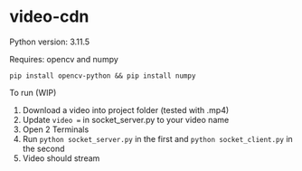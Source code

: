 # video-cdn

Python version: 3.11.5

Requires: opencv and numpy

```
pip install opencv-python && pip install numpy
```

To run (WIP)
1. Download a video into project folder (tested with .mp4)
2. Update `video =` in socket_server.py to your video name
3. Open 2 Terminals
4. Run `python socket_server.py` in the first and `python socket_client.py` in the second
5. Video should stream

